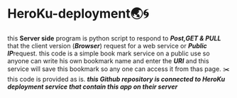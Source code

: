 # HeroKu-deployment:earth_asia::cyclone:
this **Server side** program is python script to respond to ***Post,GET & PULL*** that the client version (***Browser***) request for a web
service or ***Public IP***request.
this code is a simple book mark service on a public use so anyone can write his own bookmark name and enter the ***URI*** and this service
will save this bookmark so any one can access it from thas page.
:scissors:this code is provided as is.
*****this Github repository is connected to HeroKu deployment service that contain this app on their server***** 
